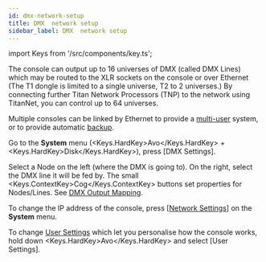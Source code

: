```yaml
---
id: dmx-network-setup
title: DMX  network setup
sidebar_label: DMX  network setup
---
```


import Keys from '/src/components/key.ts';

The console can output up to 16 universes of DMX (called DMX Lines)
which may be routed to the XLR sockets on the console or over Ethernet
(The T1 dongle is limited to a single universe, T2 to 2 universes.) By
connecting further Titan Network Processors (TNP) to the network using
TitanNet, you can control up to 64 universes.

Multiple consoles can be linked by Ethernet to provide a [multi-user](../titan-basics/multi-user-operation.md)
system, or to provide automatic [backup](../running-the-show/linking-consoles-for-multi-user-or-backup.md#setting-up-consoles-for-backup).

Go to the **System** menu (<Keys.HardKey>Avo</Keys.HardKey> + <Keys.HardKey>Disk</Keys.HardKey>), press \[DMX
Settings\].

Select a Node on the left (where the DMX is going to). On the right, 
select the DMX line it will be fed by. The small <Keys.ContextKey>Cog</Keys.ContextKey> buttons set 
properties for Nodes/Lines. See [DMX Output Mapping](../system-settings/dmx-output-mapping.md).

To change the IP address of the console, press \[[Network Settings](../networking.md)\] on
the **System** menu.

To change [User Settings](../system-settings/user-settings.md) which let you personalise how the console works,
hold down <Keys.HardKey>Avo</Keys.HardKey> and select \[User Settings\].
